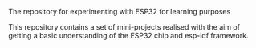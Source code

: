The repository for experimenting with ESP32 for learning purposes

This repository contains a set of mini-projects realised with the aim of getting a basic understanding of the ESP32 chip and esp-idf framework.


